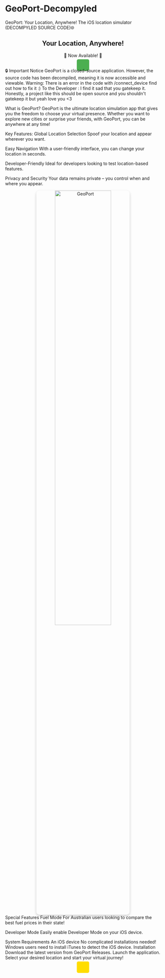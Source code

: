 # GeoPort-Decompyled
GeoPort: Your Location, Anywhere! The iOS location simulator (DECOMPYLED SOURCE CODE)🌐
<div style="text-align: center;"> <h2>Your Location, Anywhere!</h2> <p>🎉 Now Available! 🎉</p> <a href="" style="background-color: #4CAF50; color: white; padding: 10px 20px; text-decoration: none; border-radius: 5px;"></a> </div>
🔒 Important Notice
GeoPort is a closed-source application. However, the source code has been decompiled, meaning it is now accessible and viewable.
Warning: There is an error in the code with /connect_device find out how to fix it :)
To the Developer : I find it sad that you gatekeep it. Honestly, a project like this should be open source and you shouldn't gatekeep it but yeah love you <3

What is GeoPort?
GeoPort is the ultimate location simulation app that gives you the freedom to choose your virtual presence. Whether you want to explore new cities or surprise your friends, with GeoPort, you can be anywhere at any time!

Key Features:
Global Location Selection
Spoof your location and appear wherever you want.

Easy Navigation
With a user-friendly interface, you can change your location in seconds.

Developer-Friendly
Ideal for developers looking to test location-based features.

Privacy and Security
Your data remains private – you control when and where you appear.

<div style="text-align: center;"> <img src="https://raw.githubusercontent.com/davesc63/GeoPort/main/images/geoport2.png" alt="GeoPort" style="width: 60%; border-radius: 10px; box-shadow: 0 4px 8px rgba(0, 0, 0, 0.2);"> </div>
Special Features
Fuel Mode
For Australian users looking to compare the best fuel prices in their state!

Developer Mode
Easily enable Developer Mode on your iOS device.

System Requirements
An iOS device
No complicated installations needed!
Windows users need to install iTunes to detect the iOS device.
Installation
Download the latest version from GeoPort Releases.
Launch the application.
Select your desired location and start your virtual journey!

<div style="text-align: center;"> <a href="" style="background-color: #FFDD00; color: black; padding: 10px 20px; text-decoration: none; border-radius: 5px;"></a> </div>
